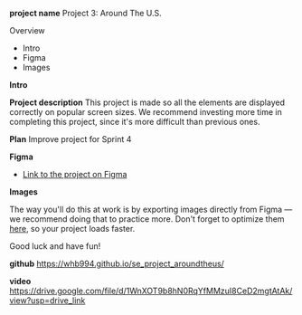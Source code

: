 **project name**
Project 3: Around The U.S.

Overview  

* Intro  
* Figma  
* Images  
  
**Intro**
  
**Project description** This project is made so all the elements are displayed correctly on popular screen sizes. We recommend investing more time in completing this project, since it's more difficult than previous ones.

**Plan** Improve project for Sprint 4
  
**Figma**  
  
* [Link to the project on Figma](https://www.figma.com/file/ii4xxsJ0ghevUOcssTlHZv/Sprint-3%3A-Around-the-US?node-id=0%3A1)  
  
**Images**  
  
The way you'll do this at work is by exporting images directly from Figma — we recommend doing that to practice more. Don't forget to optimize them [here](https://tinypng.com/), so your project loads faster. 
  
Good luck and have fun!

**github**
https://whb994.github.io/se_project_aroundtheus/

**video**
https://drive.google.com/file/d/1WnXOT9b8hN0RqYfMMzuI8CeD2mgtAtAk/view?usp=drive_link